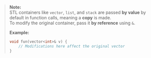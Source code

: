 > **Note:**  
> STL containers like `vector`, `list`, and `stack` are passed **by value** by default in function calls, meaning a **copy** is made.  
> To modify the original container, pass it **by reference** using `&`.  
> 
> **Example:**
> ```cpp
> void fun(vector<int>& v) {
>     // Modifications here affect the original vector
> }
> ```
